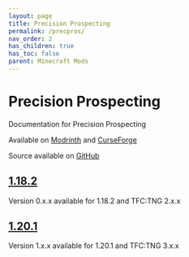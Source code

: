 ```yaml
---
layout: page
title: Precision Prospecting
permalink: /precpros/
nav_order: 2
has_children: true
has_toc: false
parent: Minecraft Mods
---
```


# Precision Prospecting

Documentation for Precision Prospecting

Available on [Modrinth](https://modrinth.com/mod/precision-prospecting) and [CurseForge](https://curseforge.com/minecraft/mc-mods/precision-prospecting)

Source available on [GitHub](https://github.com/Notenoughmail/precision-prospecting)

## [1.18.2](1.18.2/)

Version 0.x.x available for 1.18.2 and TFC:TNG 2.x.x

## [1.20.1](1.20.1/)

Version 1.x.x available for 1.20.1 and TFC:TNG 3.x.x
